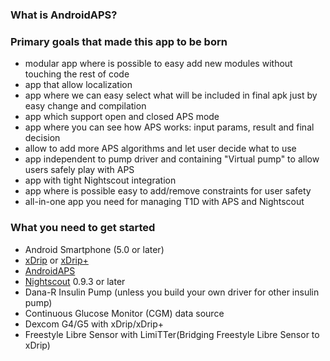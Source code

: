 ###  What is AndroidAPS?

###  Primary goals that made this app to be born

* modular app where is possible to easy add new modules without touching the rest of code
* app that allow localization
* app where we can easy select what will be included in final apk just by easy change and compilation
* app which support open and closed APS mode
* app where you can see how APS works: input params, result and final decision
* allow to add more APS algorithms and let user decide what to use
* app independent to pump driver and containing "Virtual pump" to allow users safely play with APS
* app with tight Nightscout integration
* app where is possible easy to add/remove constraints for user safety
* all-in-one app you need for managing T1D with APS and Nightscout

###  What you need to get started

* Android Smartphone (5.0 or later)
 * [xDrip](http://stephenblackwasalreadytaken.github.io/xDrip/) or [xDrip+](https://github.com/jamorham/xDrip-plus)
 * [AndroidAPS](https://github.com/MilosKozak/AndroidAPS)
* [Nightscout](https://github.com/nightscout/cgm-remote-monitor) 0.9.3 or later
* Dana-R Insulin Pump (unless you build your own driver for other insulin pump)
* Continuous Glucose Monitor (CGM) data source
 * Dexcom G4/G5 with xDrip/xDrip+
 * Freestyle Libre Sensor with LimiTTer(Bridging Freestyle Libre Sensor to xDrip)

